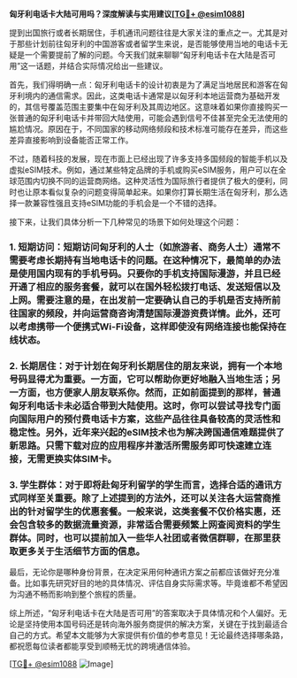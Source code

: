 **匈牙利电话卡大陆可用吗？深度解读与实用建议[[TG💪+ @esim1088](https://t.me/s/esim1088)]**

提到出国旅行或者长期居住，手机通讯问题往往是大家关注的重点之一。尤其是对于那些计划前往匈牙利的中国游客或者留学生来说，是否能够使用当地的电话卡无疑是一个需要提前了解的问题。今天我们就来聊聊“匈牙利电话卡在大陆是否可用”这一话题，并结合实际情况给出一些建议。

首先，我们得明确一点：匈牙利电话卡的设计初衷是为了满足当地居民和游客在匈牙利境内的通信需求。因此，这类电话卡通常是以匈牙利本地运营商为基础开发的，其信号覆盖范围主要集中在匈牙利及其周边地区。这意味着如果你直接购买一张普通的匈牙利电话卡并带回大陆使用，可能会遇到信号不佳甚至完全无法使用的尴尬情况。原因在于，不同国家的移动网络频段和技术标准可能存在差异，而这些差异直接影响到设备能否正常工作。

不过，随着科技的发展，现在市面上已经出现了许多支持多国频段的智能手机以及虚拟eSIM技术。例如，通过某些特定品牌的手机或购买eSIM服务，用户可以在全球范围内切换不同的运营商网络。这种灵活性为国际旅行者提供了极大的便利，同时也让原本看似复杂的问题变得简单起来。如果你打算长期生活在匈牙利，那么选择一款兼容性强且支持eSIM功能的手机会是一个不错的选择。

接下来，让我们具体分析一下几种常见的场景下如何处理这个问题：

### 1. 短期访问：短期访问匈牙利的人士（如旅游者、商务人士）通常不需要考虑长期持有当地电话卡的问题。在这种情况下，最简单的办法是使用国内现有的手机号码。只要你的手机支持国际漫游，并且已经开通了相应的服务套餐，就可以在国外轻松拨打电话、发送短信以及上网。需要注意的是，在出发前一定要确认自己的手机是否支持所前往国家的频段，并向运营商咨询清楚国际漫游资费详情。此外，还可以考虑携带一个便携式Wi-Fi设备，这样即使没有网络连接也能保持在线状态。

### 2. 长期居住：对于计划在匈牙利长期居住的朋友来说，拥有一个本地号码显得尤为重要。一方面，它可以帮助你更好地融入当地生活；另一方面，也方便家人朋友联系你。然而，正如前面提到的那样，普通匈牙利电话卡未必适合带到大陆使用。这时，你可以尝试寻找专门面向国际用户的预付费电话卡方案，这些产品往往具备较高的灵活性和稳定性。另外，近年来兴起的eSIM技术也为解决跨国通信难题提供了新思路。只需下载对应的应用程序并激活所需服务即可快速建立连接，无需更换实体SIM卡。

### 3. 学生群体：对于即将赴匈牙利留学的学生而言，选择合适的通讯方式同样至关重要。除了上述提到的方法外，还可以关注各大运营商推出的针对留学生的优惠套餐。一般来说，这类套餐不仅价格实惠，还会包含较多的数据流量资源，非常适合需要频繁上网查阅资料的学生群体。同时，也可以提前加入一些华人社团或者微信群聊，在那里获取更多关于生活细节方面的信息。

最后，无论你是哪种身份背景，在决定采用何种通讯方案之前都应该做好充分准备。比如事先研究好目的地的具体情况、评估自身实际需求等。毕竟谁都不希望因为沟通不畅而影响到整个旅程的质量。

综上所述，“匈牙利电话卡在大陆是否可用”的答案取决于具体情况和个人偏好。无论是坚持使用本国号码还是转向海外服务商提供的解决方案，关键在于找到最适合自己的方式。希望本文能够为大家提供有价值的参考意见！无论最终选择哪条路，都祝愿每位读者都能享受到顺畅无忧的跨境通信体验。

[[TG💪+ @esim1088](https://t.me/s/esim1088) ![Image](https://i.postimg.cc/4NQfJmqS/Snipaste-2025-05-13-00-14-12.png)]